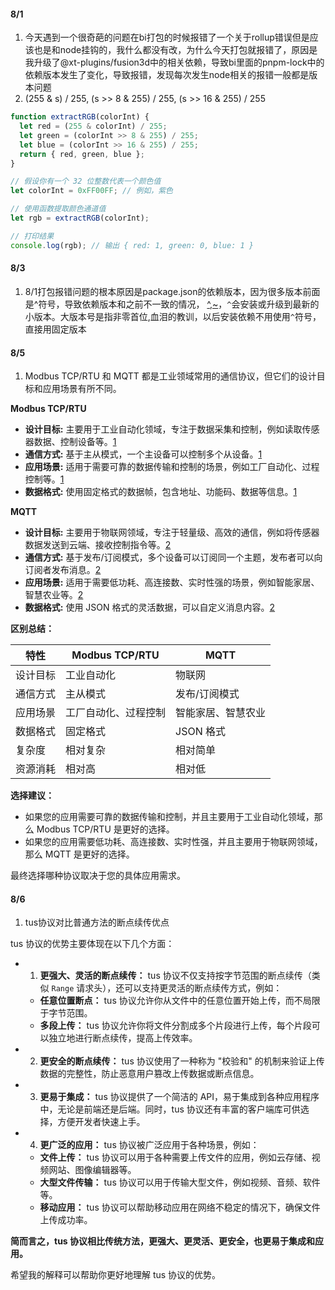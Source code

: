 #### 8/1
1. 今天遇到一个很奇葩的问题在bi打包的时候报错了一个关于rollup错误但是应该也是和node挂钩的，我什么都没有改，为什么今天打包就报错了，原因是我升级了@xt-plugins/fusion3d中的相关依赖，导致bi里面的pnpm-lock中的依赖版本发生了变化，导致报错，发现每次发生node相关的报错一般都是版本问题
2. (255 & s) / 255, (s >> 8 & 255) / 255, (s >> 16 & 255) / 255
```ts
function extractRGB(colorInt) {
  let red = (255 & colorInt) / 255;
  let green = (colorInt >> 8 & 255) / 255;
  let blue = (colorInt >> 16 & 255) / 255;
  return { red, green, blue };
}

// 假设你有一个 32 位整数代表一个颜色值
let colorInt = 0xFF00FF; // 例如，紫色

// 使用函数提取颜色通道值
let rgb = extractRGB(colorInt);

// 打印结果
console.log(rgb); // 输出 { red: 1, green: 0, blue: 1 } 
```

#### 8/3
1. 8/1打包报错问题的根本原因是package.json的依赖版本，因为很多版本前面是^符号，导致依赖版本和之前不一致的情况，
[^,~](https://zhuanlan.zhihu.com/p/696216350)，`^`会安装或升级到最新的小版本。大版本号是指非零首位,血泪的教训，以后安装依赖不用使用`^`符号，直接用固定版本

#### 8/5
1. Modbus TCP/RTU 和 MQTT 都是工业领域常用的通信协议，但它们的设计目标和应用场景有所不同。

**Modbus TCP/RTU**

* **设计目标:** 主要用于工业自动化领域，专注于数据采集和控制，例如读取传感器数据、控制设备等。[1](https://www.inhand.com/en/support/blogs/modbus-rtu-vs-modbus-tcp-ip/)
* **通信方式:** 基于主从模式，一个主设备可以控制多个从设备。[1](https://www.inhand.com/en/support/blogs/modbus-rtu-vs-modbus-tcp-ip/)
* **应用场景:** 适用于需要可靠的数据传输和控制的场景，例如工厂自动化、过程控制等。[1](https://www.inhand.com/en/support/blogs/modbus-rtu-vs-modbus-tcp-ip/)
* **数据格式:** 使用固定格式的数据帧，包含地址、功能码、数据等信息。[1](https://www.inhand.com/en/support/blogs/modbus-rtu-vs-modbus-tcp-ip/)

**MQTT**

* **设计目标:** 主要用于物联网领域，专注于轻量级、高效的通信，例如将传感器数据发送到云端、接收控制指令等。[2](https://www.emqx.com/en/blog/mqtt-vs-websocket)
* **通信方式:** 基于发布/订阅模式，多个设备可以订阅同一个主题，发布者可以向订阅者发布消息。[2](https://www.emqx.com/en/blog/mqtt-vs-websocket)
* **应用场景:** 适用于需要低功耗、高连接数、实时性强的场景，例如智能家居、智慧农业等。[2](https://www.emqx.com/en/blog/mqtt-vs-websocket)
* **数据格式:** 使用 JSON 格式的灵活数据，可以自定义消息内容。[2](https://www.emqx.com/en/blog/mqtt-vs-websocket)

**区别总结：**

| 特性 | Modbus TCP/RTU | MQTT |
|---|---|---|
| 设计目标 | 工业自动化 | 物联网 |
| 通信方式 | 主从模式 | 发布/订阅模式 |
| 应用场景 | 工厂自动化、过程控制 | 智能家居、智慧农业 |
| 数据格式 | 固定格式 | JSON 格式 |
| 复杂度 | 相对复杂 | 相对简单 |
| 资源消耗 | 相对高 | 相对低 |

**选择建议：**

* 如果您的应用需要可靠的数据传输和控制，并且主要用于工业自动化领域，那么 Modbus TCP/RTU 是更好的选择。
* 如果您的应用需要低功耗、高连接数、实时性强，并且主要用于物联网领域，那么 MQTT 是更好的选择。

最终选择哪种协议取决于您的具体应用需求。


#### 8/6
1. tus协议对比普通方法的断点续传优点

tus 协议的优势主要体现在以下几个方面：

- 1. **更强大、灵活的断点续传：**  tus 协议不仅支持按字节范围的断点续传（类似 `Range` 请求头），还可以支持更灵活的断点续传方式，例如：

   * **任意位置断点：**  tus 协议允许你从文件中的任意位置开始上传，而不局限于字节范围。
   * **多段上传：**  tus 协议允许你将文件分割成多个片段进行上传，每个片段可以独立地进行断点续传，提高上传效率。

- 2. **更安全的断点续传：**  tus 协议使用了一种称为 "校验和" 的机制来验证上传数据的完整性，防止恶意用户篡改上传数据或断点信息。

- 3. **更易于集成：** tus 协议提供了一个简洁的 API，易于集成到各种应用程序中，无论是前端还是后端。同时，tus 协议还有丰富的客户端库可供选择，方便开发者快速上手。

- 4. **更广泛的应用：** tus 协议被广泛应用于各种场景，例如：

   * **文件上传：**  tus 协议可以用于各种需要上传文件的应用，例如云存储、视频网站、图像编辑器等。
   * **大型文件传输：**  tus 协议可以用于传输大型文件，例如视频、音频、软件等。
   * **移动应用：**  tus 协议可以帮助移动应用在网络不稳定的情况下，确保文件上传成功率。

**简而言之，tus 协议相比传统方法，更强大、更灵活、更安全，也更易于集成和应用。**

希望我的解释可以帮助你更好地理解 tus 协议的优势。
